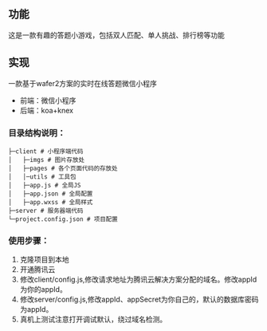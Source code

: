 ## 功能
这是一款有趣的答题小游戏，包括双人匹配、单人挑战、排行榜等功能
## 实现
一款基于wafer2方案的实时在线答题微信小程序
* 前端：微信小程序
* 后端：koa+knex
### 目录结构说明：
```
├─client # 小程序端代码
│   ├─imgs # 图片存放处
│   ├─pages # 各个页面代码的存放处
│   │─utils # 工具包
│   ├─app.js # 全局JS
│   ├─app.json # 全局配置
│   ├─app.wxss # 全局样式
├─server # 服务器端代码
└─project.config.json # 项目配置  
```
### 使用步骤：
1. 克隆项目到本地
2. 开通腾讯云
3. 修改client/config.js,修改请求地址为腾讯云解决方案分配的域名。修改appId为你的appId。
4. 修改server/config.js,修改appId、appSecret为你自己的，默认的数据库密码为appId。
5. 真机上测试注意打开调试默认，绕过域名检测。

